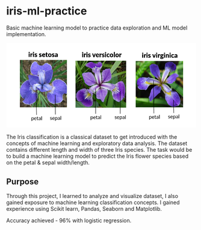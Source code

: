 # iris-ml-practice
Basic machine learning model to practice data exploration and ML model implementation.

![Iris image](https://github.com/ahmed-arafaath/iris-ml-practice/blob/main/1_lFC_U5j_Y8IXF4Ga87KNVg.png)

The Iris classification is a classical dataset to get introduced with the concepts of machine learning and exploratory data analysis.
The dataset contains different length and width of three Iris species. The task would be to build a machine learning model to predict the Iris flower species based on the petal & sepal width/length.

## Purpose
Through this project, I learned to analyze and visualize dataset, I also gained exposure to machine learning classification concepts.
I gained experience using Scikit learn, Pandas, Seaborn and Matplotlib.


Accuracy achieved - 96% with logistic regression.
